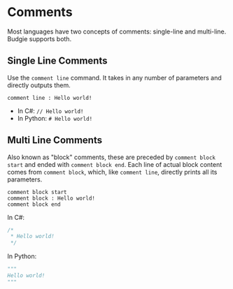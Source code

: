 # Comments

Most languages have two concepts of comments: single-line and multi-line.
Budgie supports both.

## Single Line Comments

Use the `comment line` command.
It takes in any number of parameters and directly outputs them.

```budgie
comment line : Hello world!
```

* In C#: `// Hello world!`
* In Python: `# Hello world!`

## Multi Line Comments

Also known as "block" comments, these are preceded by `comment block start` and ended with `comment block end`.
Each line of actual block content comes from `comment block`, which, like `comment line`, directly prints all its parameters.

```budgie
comment block start
comment block : Hello world!
comment block end
```

In C#:

```csharp
/*
 * Hello world!
 */
```

In Python:

```python
"""
Hello world!
"""
```
